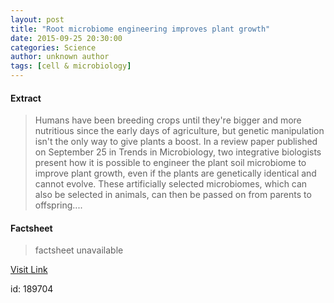 ```yaml
---
layout: post
title: "Root microbiome engineering improves plant growth"
date: 2015-09-25 20:30:00
categories: Science
author: unknown author
tags: [cell & microbiology]
---
```



#### Extract
>Humans have been breeding crops until they're bigger and more nutritious since the early days of agriculture, but genetic manipulation isn't the only way to give plants a boost. In a review paper published on September 25 in Trends in Microbiology, two integrative biologists present how it is possible to engineer the plant soil microbiome to improve plant growth, even if the plants are genetically identical and cannot evolve. These artificially selected microbiomes, which can also be selected in animals, can then be passed on from parents to offspring....

#### Factsheet
>factsheet unavailable

[Visit Link](http://phys.org/news/2015-09-root-microbiome-growth.html)

id:  189704


